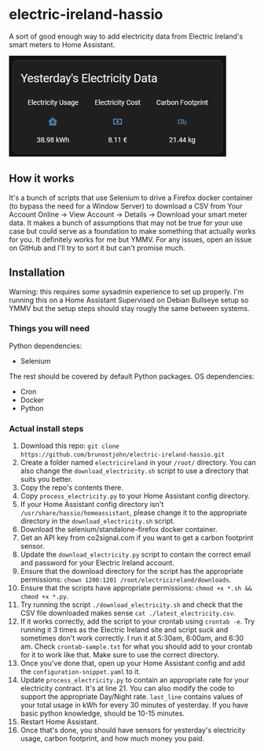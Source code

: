 # electric-ireland-hassio
A sort of good enough way to add electricity data from Electric Ireland's smart meters to Home Assistant.

![Lovelace Screenshot](https://raw.githubusercontent.com/brunostjohn/electric-ireland-hassio/main/lovelace_screenshot.png)

## How it works
It's a bunch of scripts that use Selenium to drive a Firefox docker container (to bypass the need for a Window Server) to download a CSV from Your Account Online -> View Account -> Details -> Download your smart meter data. It makes a bunch of assumptions that may not be true for your use case but could serve as a foundation to make something that actually works for you. It definitely works for me but YMMV. For any issues, open an issue on GitHub and I'll try to sort it but can't promise much.

## Installation
Warning: this requires *some* sysadmin experience to set up properly. I'm running this on a Home Assistant Supervised on Debian Bullseye setup so YMMV but the setup steps should stay rougly the same between systems.

### Things you will need
Python dependencies:
- Selenium

The rest should be covered by default Python packages.
OS dependencies:

- Cron
- Docker
- Python

### Actual install steps
1. Download this repo: `git clone https://github.com/brunostjohn/electric-ireland-hassio.git`
2. Create a folder named `electricireland` in your `/root/` directory. You can also change the `download_electricity.sh` script to use a directory that suits you better.
3. Copy the repo's contents there.
4. Copy `process_electricity.py` to your Home Assistant config directory.
5. If your Home Assistant config directory isn't `/usr/share/hassio/homeassistant`, please change it to the appropriate directory in the `download_electricity.sh` script.
6. Download the selenium/standalone-firefox docker container.
7. Get an API key from co2signal.com if you want to get a carbon footprint sensor.
8. Update the `download_electricity.py` script to contain the correct email and password for your Electric Ireland account.
9. Ensure that the download directory for the script has the appropriate permissions: `chown 1200:1201 /root/electricireland/downloads`.
10. Ensure that the scripts have appropriate permissions: `chmod +x *.sh && chmod +x *.py`.
11. Try running the script `./download_electricity.sh` and check that the CSV file downloaded makes sense `cat ./latest_electricity.csv`.
12. If it works correctly, add the script to your crontab using `crontab -e`. Try running it 3 times as the Electric Ireland site and script suck and sometimes don't work correctly. I run it at 5:30am, 6:00am, and 6:30 am. Check `crontab-sample.txt` for what you should add to your crontab for it to work like that. Make sure to use the correct directory.
13. Once you've done that, open up your Home Assistant config and add the `configuration-snippet.yaml` to it.
14. Update `process_electricity.py` to contain an appropriate rate for your electricity contract. It's at line 21. You can also modify the code to support the appropriate Day/Night rate. `last_line` contains values of your total usage in kWh for every 30 minutes of yesterday. If you have basic python knowledge, should be 10-15 minutes.
15. Restart Home Assistant.
16. Once that's done, you should have sensors for yesterday's electricity usage, carbon footprint, and how much money you paid.